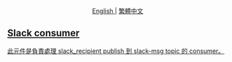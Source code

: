 <p align="center">
  <a href="./README.md"> English </a> | <a href="./README.zh-TW.md"> 繁體中文
</p>

## Slack consumer
此元件是負責處理 slack_recipient publish 到 slack-msg topic 的 consumer。